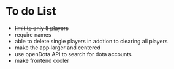 # To do List

- ~~limit to only 5 players~~
- require names
- able to delete single players in addtion to clearing all players
- ~~make the app larger and centered~~
- use openDota API to search for dota accounts
- make frontend cooler
